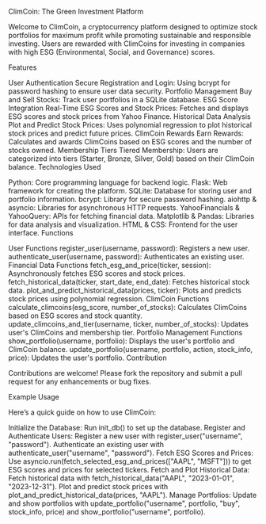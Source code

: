 ClimCoin: The Green Investment Platform

Welcome to ClimCoin, a cryptocurrency platform designed to optimize stock portfolios for maximum profit while promoting sustainable and responsible investing. Users are rewarded with ClimCoins for investing in companies with high ESG (Environmental, Social, and Governance) scores.

Features

User Authentication
Secure Registration and Login: Using bcrypt for password hashing to ensure user data security.
Portfolio Management
Buy and Sell Stocks: Track user portfolios in a SQLite database.
ESG Score Integration
Real-Time ESG Scores and Stock Prices: Fetches and displays ESG scores and stock prices from Yahoo Finance.
Historical Data Analysis
Plot and Predict Stock Prices: Uses polynomial regression to plot historical stock prices and predict future prices.
ClimCoin Rewards
Earn Rewards: Calculates and awards ClimCoins based on ESG scores and the number of stocks owned.
Membership Tiers
Tiered Membership: Users are categorized into tiers (Starter, Bronze, Silver, Gold) based on their ClimCoin balance.
Technologies Used

Python: Core programming language for backend logic.
Flask: Web framework for creating the platform.
SQLite: Database for storing user and portfolio information.
bcrypt: Library for secure password hashing.
aiohttp & asyncio: Libraries for asynchronous HTTP requests.
YahooFinancials & YahooQuery: APIs for fetching financial data.
Matplotlib & Pandas: Libraries for data analysis and visualization.
HTML & CSS: Frontend for the user interface.
Functions

User Functions
register_user(username, password): Registers a new user.
authenticate_user(username, password): Authenticates an existing user.
Financial Data Functions
fetch_esg_and_price(ticker, session): Asynchronously fetches ESG scores and stock prices.
fetch_historical_data(ticker, start_date, end_date): Fetches historical stock data.
plot_and_predict_historical_data(prices, ticker): Plots and predicts stock prices using polynomial regression.
ClimCoin Functions
calculate_climcoins(esg_score, number_of_stocks): Calculates ClimCoins based on ESG scores and stock quantity.
update_climcoins_and_tier(username, ticker, number_of_stocks): Updates user's ClimCoins and membership tier.
Portfolio Management Functions
show_portfolio(username, portfolio): Displays the user's portfolio and ClimCoin balance.
update_portfolio(username, portfolio, action, stock_info, price): Updates the user's portfolio.
Contribution

Contributions are welcome! Please fork the repository and submit a pull request for any enhancements or bug fixes.

Example Usage

Here’s a quick guide on how to use ClimCoin:

Initialize the Database: Run init_db() to set up the database.
Register and Authenticate Users:
Register a new user with register_user("username", "password").
Authenticate an existing user with authenticate_user("username", "password").
Fetch ESG Scores and Prices:
Use asyncio.run(fetch_selected_esg_and_prices(["AAPL", "MSFT"])) to get ESG scores and prices for selected tickers.
Fetch and Plot Historical Data:
Fetch historical data with fetch_historical_data("AAPL", "2023-01-01", "2023-12-31").
Plot and predict stock prices with plot_and_predict_historical_data(prices, "AAPL").
Manage Portfolios:
Update and show portfolios with update_portfolio("username", portfolio, "buy", stock_info, price) and show_portfolio("username", portfolio).
